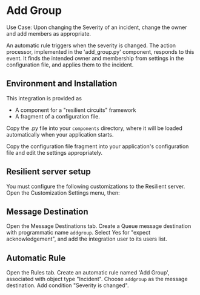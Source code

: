 Add Group
=========


Use Case:  Upon changing the Severity of an incident, change the owner
and add members as appropriate.

An automatic rule triggers when the severity is changed.  The action processor,
implemented in the 'add_group.py' component, responds to this event.  It finds
the intended owner and membership from settings in the configuration file,
and applies them to the incident.


## Environment and Installation

This integration is provided as
* A component for a "resilient circuits" framework
* A fragment of a configuration file.

Copy the .py file into your `components` directory, where it will be
loaded automatically when your application starts.

Copy the configuration file fragment into your application's configuration
file and edit the settings appropriately.


## Resilient server setup

You must configure the following customizations to the Resilient server.
Open the Customization Settings menu, then:


## Message Destination

Open the Message Destinations tab.
Create a Queue message destination with programmatic name `addgroup`.
Select Yes for "expect acknowledgement", and add the integration user
to its users list.


## Automatic Rule

Open the Rules tab.  Create an automatic rule named 'Add Group',
associated with object type "Incident".  Choose `addgroup` as the message destination. 
Add condition "Severity is changed".

